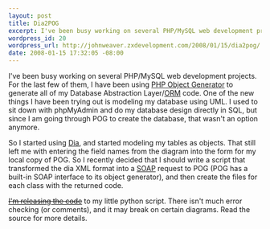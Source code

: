 ```yaml
---
layout: post
title: Dia2POG
excerpt: I've been busy working on several PHP/MySQL web development projects. For the last few of them, I have been using PHP Object Generator to generate all of my Database Abstraction Layer/ORM code. One of the new things I have been trying out is modeling my database using UML. I used to sit down with phpMyAdmin and do my database design directly in SQL, but since I am going through POG to create the database, that wasn't an option anymore.</p>
wordpress_id: 20
wordpress_url: http://johnweaver.zxdevelopment.com/2008/01/15/dia2pog/
date: 2008-01-15 17:32:05 -08:00
---
```

I've been busy working on several PHP/MySQL web development projects. For the last few of them, I have been using <a href="http://www.phpobjectgenerator.com/">PHP Object Generator</a> to generate all of my Database Abstraction Layer/<a href="http://en.wikipedia.org/wiki/Object-relational_mapping">ORM</a> code. One of the new things I have been trying out is modeling my database using UML. I used to sit down with phpMyAdmin and do my database design directly in SQL, but since I am going through POG to create the database, that wasn't an option anymore.

<!--more-->So I started using <a href="http://live.gnome.org/Dia">Dia</a>, and started modeling my tables as objects. That still left me with entering the field names from the diagram into the form for my local copy of POG. So I recently decided that I should write a script that transformed the dia XML format into a <a href="http://en.wikipedia.org/wiki/SOAP">SOAP</a> request to POG (POG has a built-in SOAP interface to its object generator), and then create the files for each class with the returned code.

<del><a href="http://johnweaver.zxdevelopment.com/wp-content/uploads/2008/01/dia2pog.zip">I'm releasing the code</a></del> to my little python script. There isn't much error checking (or comments), and it may break on certain diagrams. Read the source for more details.
